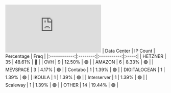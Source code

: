 ![Diagramm](https://github.com/obajay/StateSync-snapshots/blob/main/Projects/Sge/1/README.md)
| Data Center | IP Count | Percentage | Freq |
|:------------:|:--------:|:-----------:|:-----:|
| HETZNER | 35 | 48.61% | 🔴 |
| OVH | 9 | 12.50% | 🟢 |
| AMAZON | 6 | 8.33% | 🟢 |
| MEVSPACE | 3 | 4.17% | 🟢 |
| Contabo | 1 | 1.39% | 🟢 |
| DIGITALOCEAN | 1 | 1.39% | 🟢 |
| IKOULA | 1 | 1.39% | 🟢 |
| Interserver | 1 | 1.39% | 🟢 |
| Scaleway | 1 | 1.39% | 🟢 |
| OTHER | 14 | 19.44% | 🟢 |